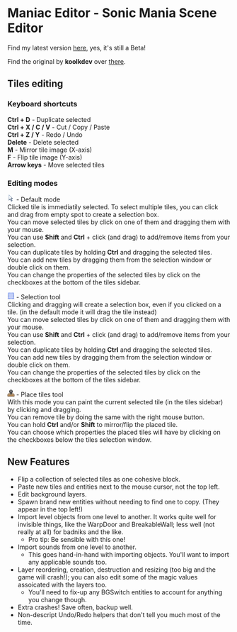 # Maniac Editor - Sonic Mania Scene Editor

Find my latest version [here](https://github.com/OtherworldBob/ManiacEditor/releases/latest), yes, it's still a Beta!

Find the original by **koolkdev** over [there](https://github.com/koolkdev/ManiacEditor/releases/latest).

## Tiles editing

### Keyboard shortcuts 
**Ctrl + D** - Duplicate selected  
**Ctrl + X / C / V** - Cut / Copy / Paste  
**Ctrl + Z / Y** - Redo / Undo  
**Delete** - Delete selected  
**M** - Mirror tile image (X-axis)  
**F** - Flip tile image (Y-axis)  
**Arrow keys** - Move selected tiles

### Editing modes
![Pointer tool](https://github.com/koolkdev/m_e_images/blob/master/pointerButton.Image.png) - Default mode  
Clicked tile is immediatily selected. To select multiple tiles, you can click and drag from empty spot to create a selection box.  
You can move selected tiles by click on one of them and dragging them with your mouse.  
You can use **Shift** and **Ctrl** + click (and drag) to add/remove items from your selection.  
You can duplicate tiles by holding **Ctrl** and dragging the selected tiles.  
You can add new tiles by dragging them from the selection window or double click on them.  
You can change the properties of the selected tiles by click on the checkboxes at the bottom of the tiles sidebar.

![Selection tool](https://github.com/koolkdev/m_e_images/blob/master/selectTool.Image.png) - Selection tool  
Clicking and dragging will create a selection box, even if you clicked on a tile. (in the default mode it will drag the tile instead)  
You can move selected tiles by click on one of them and dragging them with your mouse.  
You can use **Shift** and **Ctrl** + click (and drag) to add/remove items from your selection.  
You can duplicate tiles by holding **Ctrl** and dragging the selected tiles.  
You can add new tiles by dragging them from the selection window or double click on them.  
You can change the properties of the selected tiles by click on the checkboxes at the bottom of the tiles sidebar.

![Place tiles tool](https://github.com/koolkdev/m_e_images/blob/master/placeTilesButton.Image.png) - Place tiles tool  
With this mode you can paint the current selected tile (in the tiles sidebar) by clicking and dragging.  
You can remove tile by doing the same with the right mouse button.  
You can hold **Ctrl** and/or **Shift** to mirror/flip the placed tile.  
You can choose which properties the placed tiles will have by clicking on the checkboxes below the tiles selection window.

## New Features
* Flip a collection of selected tiles as one cohesive block.
* Paste new tiles and entities next to the mouse cursor, not the top left.
* Edit background layers.
* Spawn brand new entities without needing to find one to copy. (They appear in the top left!)
* Import level objects from one level to another. It works quite well for invisible things, like the WarpDoor and BreakableWall; less well (not really at all) for badniks and the like.
  * Pro tip: Be sensible with this one!
* Import sounds from one level to another.
  * This goes hand-in-hand with importing objects. You'll want to import any applicable sounds too.
* Layer reordering, creation, destruction and resizing (too big and the game will crash!); you can also edit some of the magic values assoicated with the layers too.
  * You'll need to fix-up any BGSwitch entities to account for anything you change though.
* Extra crashes! Save often, backup well.
* Non-descript Undo/Redo helpers that don't tell you much most of the time.
